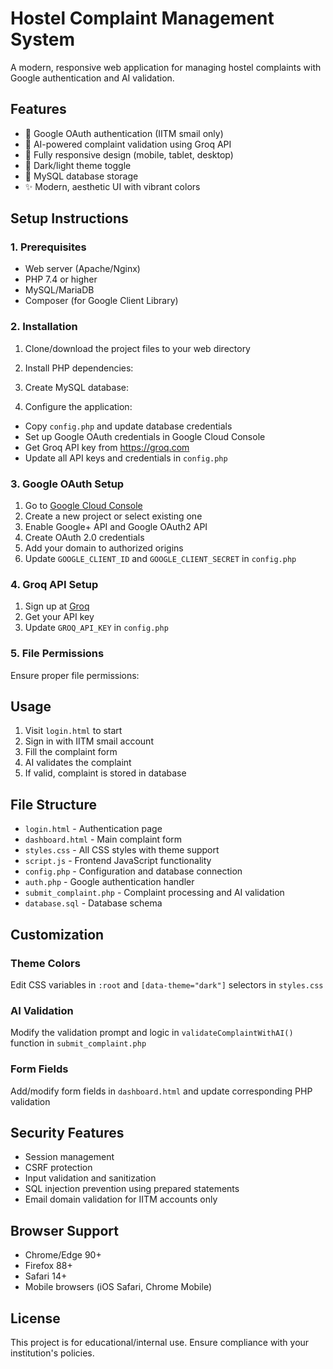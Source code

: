 # Hostel Complaint Management System

A modern, responsive web application for managing hostel complaints with Google authentication and AI validation.

## Features

- 🔐 Google OAuth authentication (IITM smail only)
- 🤖 AI-powered complaint validation using Groq API
- 📱 Fully responsive design (mobile, tablet, desktop)
- 🌙 Dark/light theme toggle
- 💾 MySQL database storage
- ✨ Modern, aesthetic UI with vibrant colors

## Setup Instructions

### 1. Prerequisites

- Web server (Apache/Nginx)
- PHP 7.4 or higher
- MySQL/MariaDB
- Composer (for Google Client Library)

### 2. Installation

1. Clone/download the project files to your web directory

2. Install PHP dependencies:

3. Create MySQL database:

4. Configure the application:
- Copy `config.php` and update database credentials
- Set up Google OAuth credentials in Google Cloud Console
- Get Groq API key from https://groq.com
- Update all API keys and credentials in `config.php`

### 3. Google OAuth Setup

1. Go to [Google Cloud Console](https://console.cloud.google.com)
2. Create a new project or select existing one
3. Enable Google+ API and Google OAuth2 API
4. Create OAuth 2.0 credentials
5. Add your domain to authorized origins
6. Update `GOOGLE_CLIENT_ID` and `GOOGLE_CLIENT_SECRET` in `config.php`

### 4. Groq API Setup

1. Sign up at [Groq](https://groq.com)
2. Get your API key
3. Update `GROQ_API_KEY` in `config.php`

### 5. File Permissions

Ensure proper file permissions:

## Usage

1. Visit `login.html` to start
2. Sign in with IITM smail account
3. Fill the complaint form
4. AI validates the complaint
5. If valid, complaint is stored in database

## File Structure

- `login.html` - Authentication page
- `dashboard.html` - Main complaint form
- `styles.css` - All CSS styles with theme support
- `script.js` - Frontend JavaScript functionality
- `config.php` - Configuration and database connection
- `auth.php` - Google authentication handler
- `submit_complaint.php` - Complaint processing and AI validation
- `database.sql` - Database schema

## Customization

### Theme Colors

Edit CSS variables in `:root` and `[data-theme="dark"]` selectors in `styles.css`

### AI Validation

Modify the validation prompt and logic in `validateComplaintWithAI()` function in `submit_complaint.php`

### Form Fields

Add/modify form fields in `dashboard.html` and update corresponding PHP validation

## Security Features

- Session management
- CSRF protection
- Input validation and sanitization
- SQL injection prevention using prepared statements
- Email domain validation for IITM accounts only

## Browser Support

- Chrome/Edge 90+
- Firefox 88+
- Safari 14+
- Mobile browsers (iOS Safari, Chrome Mobile)

## License

This project is for educational/internal use. Ensure compliance with your institution's policies.
